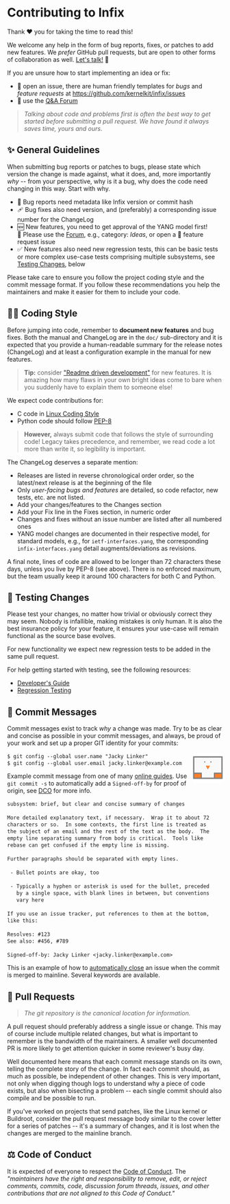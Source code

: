 Contributing to Infix
=====================

Thank :heart: you for taking the time to read this!

We welcome any help in the form of bug reports, fixes, or patches to add
new features.  We *prefer* GitHub pull requests, but are open to other
forms of collaboration as well.  [Let's talk!][support] :handshake:

If you are unsure how to start implementing an idea or fix:

 - :bug: open an issue, there are human friendly templates for _bugs_
   and _feature requests_ at <https://github.com/kernelkit/infix/issues>
 - :speech_balloon: use the [Q&A Forum][discuss]

> _Talking about code and problems first is often the best way to get
> started before submitting a pull request.  We have found it always
> saves time, yours and ours._


:sparkles: General Guidelines
-----------------------------

When submitting bug reports or patches to bugs, please state which
version the change is made against, what it does, and, more importantly
*why* -- from your perspective, why is it a bug, why does the code need
changing in this way.  Start with why.

 - :bug: Bug reports need metadata like Infix version or commit hash
 - :adhesive_bandage: Bug fixes also need version, and (preferably) a
   corresponding issue number for the ChangeLog
 - :new: New features, you need to get approval of the YANG model first!  
   :speech_balloon: Please use the [Forum][discuss], e.g., category:
   *Ideas*, or open a :pray: feature request issue
 - :white_check_mark: New features also need new regression tests, this
   can be basic tests or more complex use-case tests comprising multiple
   subsystems, see [Testing Changes](#testing-changes), below

Please take care to ensure you follow the project coding style and the
commit message format.  If you follow these recommendations you help
the maintainers and make it easier for them to include your code.


:woman_technologist: Coding Style
---------------------------------

Before jumping into code, remember to **document new features** and bug
fixes.  Both the manual and ChangeLog are in the `doc/` sub-directory
and it is expected that you provide a human-readable summary for the
release notes (ChangeLog) and at least a configuration example in the
manual for new features.

> **Tip:** consider ["Readme driven development"][RDD] for new features.
> It is amazing how many flaws in your own bright ideas come to bare
> when you suddenly have to explain them to someone else!

We expect code contributions for:

 - C code in [Linux Coding Style][Linux]
 - Python code should follow [PEP-8][]

> **However,** always submit code that follows the style of surrounding
> code!  Legacy takes precedence, and remember, we read code a lot more
> than write it, so legibility is important.

The ChangeLog deserves a separate mention:

 - Releases are listed in reverse chronological order order, so the
   latest/next release is at the beginning of the file
 - Only *user-facing bugs and features* are detailed, so code refactor,
   new tests, etc. are not listed.
 - Add your changes/features to the Changes section
 - Add your Fix line in the Fixes section, in numeric order 
 - Changes and fixes without an issue number are listed after all
   numbered ones
 - YANG model changes are documented in their respective model, for
   standard models, e.g., for `ietf-interfaces.yang`, the corresponding
   `infix-interfaces.yang` detail augments/deviations as revisions.

A final note, lines of code are allowed to be longer than 72 characters
these days, unless you live by PEP-8 (see above).  There is no enforced
maximum, but the team usually keep it around 100 characters for both C
and Python.


:test_tube: Testing Changes
---------------------------

Please test your changes, no matter how trivial or obviously correct
they may seem.  Nobody is infallible, making mistakes is only human.
It is also the best insurance policy for your feature, it ensures your
use-case will remain functional as the source base evolves.

For new functionality we expect new regression tests to be added in
the same pull request.

For help getting started with testing, see the following resources:

 - [Developer's Guide][devguide]
 - [Regression Testing][testing]


:memo: Commit Messages
----------------------

Commit messages exist to track *why* a change was made.  Try to be as
clear and concise as possible in your commit messages, and always, be
proud of your work and set up a proper GIT identity for your commits:

<img src="../doc/jack.png" width=70 align="right">

    $ git config --global user.name "Jacky Linker"
    $ git config --global user.email jacky.linker@example.com

Example commit message from one of many [online guides][cbeams].  Use
`git commit -s` to automatically add a `Signed-off-by` for proof of
origin, see [DCO][] for more info.

    subsystem: brief, but clear and concise summary of changes
    
    More detailed explanatory text, if necessary.  Wrap it to about 72
    characters or so.  In some contexts, the first line is treated as
    the subject of an email and the rest of the text as the body.  The
    empty line separating summary from body is critical.  Tools like
    rebase can get confused if the empty line is missing.
    
    Further paragraphs should be separated with empty lines.
    
     - Bullet points are okay, too
    
     - Typically a hyphen or asterisk is used for the bullet, preceded
       by a single space, with blank lines in between, but conventions
       vary here

	If you use an issue tracker, put references to them at the bottom,
	like this:

	Resolves: #123
	See also: #456, #789

    Signed-off-by: Jacky Linker <jacky.linker@example.com>

This is an example of how to [automatically close][closing] an issue
when the commit is merged to mainline.  Several keywords are available.


:twisted_rightwards_arrows: Pull Requests
-----------------------------------------

> _The git repository is the canonical location for information._

A pull request should preferably address a single issue or change.  This
may of course include multiple related changes, but what is important to
remember is the bandwidth of the maintainers.  A smaller well documented
PR is more likely to get attention quicker in some reviewer's busy day.

Well documented here means that each commit message stands on its own,
telling the complete story of the change.  In fact each commit should,
as much as possible, be independent of other changes.  This is very
important, not only when digging though logs to understand why a piece
of code exists, but also when bisecting a problem -- each single commit
should also compile and be possible to run.

If you've worked on projects that send patches, like the Linux kernel or
Buildroot, consider the pull request message body similar to the cover
letter for a series of patches -- it's a summary of changes, and it is
lost when the changes are merged to the mainline branch.


:balance_scale: Code of Conduct
-------------------------------

It is expected of everyone to respect the [Code of Conduct][conduct].
The *"maintainers have the right and responsibility to remove, edit, or
reject comments, commits, code, discussion forum threads, issues, and
other contributions that are not aligned to this Code of Conduct."*

[support]:  https://github.com/kernelkit/infix/blob/main/.github/SUPPORT.md
[discuss]:  https://github.com/orgs/kernelkit/discussions
[testing]:  https://github.com/kernelkit/infix/blob/main/doc/testing.md
[devguide]: https://github.com/kernelkit/infix/blob/main/doc/developers-guide.md
[Linux]:    https://www.kernel.org/doc/html/v6.9/process/coding-style.html
[PEP-8]:    https://peps.python.org/pep-0008/
[RDD]:      https://tom.preston-werner.com/2010/08/23/readme-driven-development
[cbeams]:   https://cbea.ms/git-commit/#seven-rules
[conduct]:  CODE-OF-CONDUCT.md
[DCO]:      https://developercertificate.org/
[closing]:  https://docs.github.com/en/get-started/writing-on-github/working-with-advanced-formatting/using-keywords-in-issues-and-pull-requests
